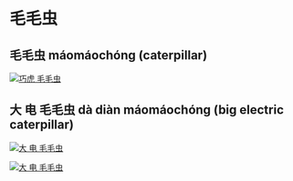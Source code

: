 # 毛毛虫


## 毛毛虫 máomáochóng (caterpillar)

[![巧虎 毛毛虫](http://img.youtube.com/vi/7vf9Pgz004g/0.jpg)](https://www.youtube.com/watch?v=7vf9Pgz004g "巧虎 毛毛虫")

## 大 电 毛毛虫 dà diàn máomáochóng (big electric caterpillar)

[![大 电 毛毛虫](http://img.youtube.com/vi/qSz3r-3XGa4/0.jpg)](http://www.youtube.com/watch?v=qSz3r-3XGa4 "巧虎 大 电 毛毛虫 dà diàn máomáochóng (big electric caterpillar")

[![大 电 毛毛虫](http://img.youtube.com/vi/iYEKD1Befg8/0.jpg)](http://www.youtube.com/watch?v=iYEKD1Befg8 "巧虎 大 电 毛毛虫 dà diàn máomáochóng (big electric caterpillar")


